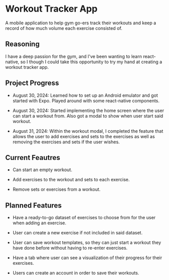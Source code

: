 # Workout Tracker App

A mobile application to help gym go-ers track their workouts and keep a record of how much volume each exercise consisted of.

## Reasoning

I have a deep passion for the gym, and I've been wanting to learn react-native, so I though I could take this opportunity to try my hand at creating a workout tracker app.

## Project Progress

- August 30, 2024: Learned how to set up an Android emulator and got started with Expo. Played around with some react-native components.

- August 30, 2024: Started implementing the home screen where the user can start a workout from. Also got a modal to show when user start said workout.

- August 31, 2024: Within the workout modal, I completed the feature that allows the user to add exercises and sets to the exercises as well as removing the exercises and sets if the user wishes. 

## Current Feautres

- Can start an empty workout.

- Add exercises to the workout and sets to each exercise.

- Remove sets or exercises from a workout.

## Planned Features

- Have a ready-to-go dataset of exercises to choose from for the user when adding an exercise.

- User can create a new exercise if not included in said dataset.

- User can save workout templates, so they can just start a workout they have done before without having to re-enter exercises.

- Have a tab where user can see a visualization of their progress for their exercises.

- Users can create an account in order to save their workouts.